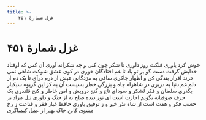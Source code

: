 ```yaml
---
title: >-
    غزل شمارهٔ ۴۵۱
---
```

# غزل شمارهٔ ۴۵۱

خوش کرد یاوری فلکت روز داوری
تا شکر چون کنی و چه شکرانه آوری
آن کس که اوفتاد خدایش گرفت دست
گو بر تو باد تا غم افتادگان خوری
در کوی عشق شوکت شاهی نمی خرند
اقرار بندگی کن و اظهار چاکری
ساقی به مژدگانی عیش از درم درآی
تا یک دم از دلم غم دنیا به دربری
در شاهراه جاه و بزرگی خطر بسیست
آن به کز این گریوه سبکبار بگذری
سلطان و فکر لشکر و سودای تاج و گنج
درویش و امن خاطر و کنج قلندری
یک حرف صوفیانه بگویم اجازت است
ای نور دیده صلح به از جنگ و داوری
نیل مراد بر حسب فکر و همت است
از شاه نذر خیر و ز توفیق یاوری
حافظ غبار فقر و قناعت ز رخ مشوی
کاین خاک بهتر از عمل کیمیاگری
